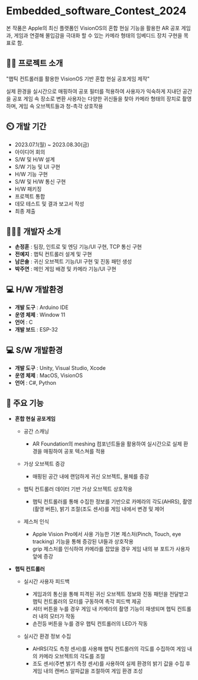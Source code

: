 # Embedded_software_Contest_2024

본 작품은 Apple의 최신 플랫폼인 VisionOS의 혼합 현실 기능을 활용한 AR 공포 게임과, 게임과 연결해 몰입감을 극대화 할 수 있는 카메라 형태의 임베디드 장치 구현을 목표로 함.

## 👨‍🏫 프로젝트 소개
"햅틱 컨트롤러를 활용한 VisionOS 기반 혼합 현실 공포게임 제작"

실제 환경을 실시간으로 매핑하여 공포 필터를 적용하여 사용자가 익숙하게 지내던 공간을 공포 게임 속 장소로 변환
사용자는 다양한 귀신들을 찾아 카메라 형태의 장치로 촬영하며, 게임 속 오브젝트들과 청-촉각 상호작용


## ⏲️ 개발 기간 
- 2023.07.1(월) ~ 2023.08.30(금)
- 아이디어 회의
- S/W 및 H/W 설계
- S/W 기능 및 UI 구현
- H/W 기능 구현
- S/W 및 H/W 통신 구현
- H/W 패키징
- 프로젝트 통합
- 데모 테스트 및 결과 보고서 작성
- 최종 제출
  
## 🧑‍🤝‍🧑 개발자 소개 
- **손정훈** : 팀장, 인트로 및 엔딩 기능/UI 구현, TCP 통신 구현
- **전예지** : 햅틱 컨트롤러 설계 및 구현
- **남은솔** : 귀신 오브젝트 기능/UI 구현 및 진동 패턴 생성
- **박주연** : 메인 게임 배경 및 카메라 기능/UI 구현

## 💻 H/W 개발환경
- **개발 도구** : Arduino IDE
- **운영 체제** : Window 11
- **언어** : C
- **개발 보드** : ESP-32

## 💻 S/W 개발환경
- **개발 도구** : Unity, Visual Studio, Xcode
- **운영 체제** : MacOS, VisionOS
- **언어** : C#, Python

## 📌 주요 기능
- **혼합 현실 공포게임**
  - 공간 스캐닝
    - AR Foundation의 meshing 컴포넌트들을 활용하여 실시간으로 실제 환경을 매핑하여 공포 텍스쳐를 적용
  - 가상 오브젝트 증강
  
    - 매핑된 공간 내에 랜덤하게 귀신 오브젝트, 물체를 증강
  - 햅틱 컨트롤러 데이터 기반 가상 오브젝트 상호작용
    - 햅틱 컨트롤러를 통해 수집한 정보를 기반으로 카메라의 각도(AHRS), 촬영(촬영 버튼), 밝기 조절(조도 센서)를 게임 내에서 변경 및 제어
  - 제스처 인식
    - Apple Vision Pro에서 사용 가능한 기본 제스처(Pinch, Touch, eye tracking) 기능을 통해 증강된 UI들과 상호작용
    - grip 제스처를 인식하여 카메라를 잡았을 경우 게임 내의 뷰 포트가 사용자 앞에 증강


- **햅틱 컨트롤러**
  - 실시간 사용자 피드백
    - 게임과의 통신을 통해 피격된 귀신 오브젝트 정보와 진동 패턴을 전달받고 햅틱 컨트롤러의 모터를 구동하여 촉각 피드백 제공
    - 셔터 버튼을 누를 경우 게임 내 카메라의 촬영 기능이 재생되며 햅틱 컨트롤러 내의 모터가 작동
    - 손전등 버튼을 누를 경우 햅틱 컨트롤러의 LED가 작동

  - 실시간 환경 정보 수집
    - AHRS(각도 측정 센서)를 사용해 햅틱 컨트롤러의 각도를 수집하여 게임 내의 카메라 오브젝트의 각도를 조절
    - 조도 센서(주변 밝기 측정 센서)를 사용하여 실제 환경의 밝기 값을 수집 후 게임 내의 캔버스 알파값을 조절하여 게임 환경 조성

